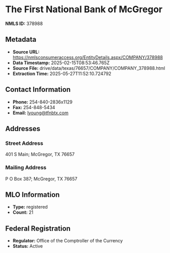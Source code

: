 # The First National Bank of McGregor

**NMLS ID:** 378988

## Metadata
- **Source URL:** https://nmlsconsumeraccess.org/EntityDetails.aspx/COMPANY/378988
- **Data Timestamp:** 2025-02-15T08:53:46.765Z
- **Source File:** drive/data/texas/76657/COMPANY/COMPANY_378988.html
- **Extraction Time:** 2025-05-27T11:52:10.724792

## Contact Information
- **Phone:** 254-840-2836x1129
- **Fax:** 254-848-5434
- **Email:** lyoung@tfnbtx.com

## Addresses
### Street Address
401 S Main; McGregor, TX 76657

### Mailing Address
P O Box 387; McGregor, TX 76657

## MLO Information
- **Type:** registered
- **Count:** 21

## Federal Registration
- **Regulator:** Office of the Comptroller of the Currency
- **Status:** Active
